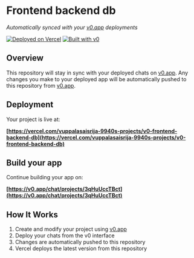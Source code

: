 # Frontend backend db

*Automatically synced with your [v0.app](https://v0.app) deployments*

[![Deployed on Vercel](https://img.shields.io/badge/Deployed%20on-Vercel-black?style=for-the-badge&logo=vercel)](https://vercel.com/vuppalasaisrija-9940s-projects/v0-frontend-backend-db)
[![Built with v0](https://img.shields.io/badge/Built%20with-v0.app-black?style=for-the-badge)](https://v0.app/chat/projects/3qHuUccTBct)

## Overview

This repository will stay in sync with your deployed chats on [v0.app](https://v0.app).
Any changes you make to your deployed app will be automatically pushed to this repository from [v0.app](https://v0.app).

## Deployment

Your project is live at:

**[https://vercel.com/vuppalasaisrija-9940s-projects/v0-frontend-backend-db](https://vercel.com/vuppalasaisrija-9940s-projects/v0-frontend-backend-db)**

## Build your app

Continue building your app on:

**[https://v0.app/chat/projects/3qHuUccTBct](https://v0.app/chat/projects/3qHuUccTBct)**

## How It Works

1. Create and modify your project using [v0.app](https://v0.app)
2. Deploy your chats from the v0 interface
3. Changes are automatically pushed to this repository
4. Vercel deploys the latest version from this repository